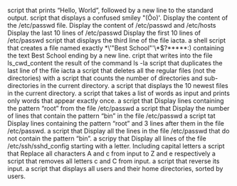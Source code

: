 script that prints “Hello, World”, followed by a new line to the standard output.
script that displays a confused smiley "(Ôo)'.
Display the content of the /etc/passwd file.
Display the content of /etc/passwd and /etc/hosts
Display the last 10 lines of /etc/passwd
Display the first 10 lines of /etc/passwd
script that displays the third line of the file iacta.
 a shell script that creates a file named exactly \*\\'"Best School"\'\\*$\?\*\*\*\*\*:) containing the text Best School ending by a new line.
cript that writes into the file ls_cwd_content the result of the command ls -la
script that duplicates the last line of the file iacta
a script that deletes all the regular files (not the directories) with 
a script that counts the number of directories and sub-directories in the current directory.
a script that displays the 10 newest files in the current directory.
a script that takes a list of words as input and prints only words that appear exactly once.
a script that Display lines containing the pattern “root” from the file /etc/passwd
a script that Display the number of lines that contain the pattern “bin” in the file /etc/passwd
a script tat Display lines containing the pattern “root” and 3 lines after them in the file /etc/passwd.
a script that Display all the lines in the file /etc/passwd that do not contain the pattern “bin”.
a scripy that Display all lines of the file /etc/ssh/sshd_config starting with a letter. Including capital letters
a script that Replace all characters A and c from input to Z and e respectively 
a script that removes all letters c and C from input.
a script that reverse its input.
a script that displays all users and their home directories, sorted by users.
